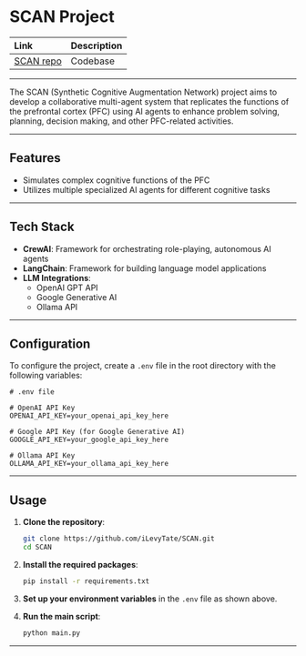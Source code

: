 # SCAN Project

| Link                                      | Description |
| :---------------------------------------- | :---------- |
| [SCAN repo](https://github.com/iLevyTate/SCAN) | Codebase    |

---

The SCAN (Synthetic Cognitive Augmentation Network) project aims to develop a collaborative multi-agent system that replicates the functions of the prefrontal cortex (PFC) using AI agents to enhance problem solving, planning, decision making, and other PFC-related activities.

---

## Features

- Simulates complex cognitive functions of the PFC
- Utilizes multiple specialized AI agents for different cognitive tasks

---

## Tech Stack

- **CrewAI**: Framework for orchestrating role-playing, autonomous AI agents
- **LangChain**: Framework for building language model applications
- **LLM Integrations**:
  - OpenAI GPT API
  - Google Generative AI
  - Ollama API

---

## Configuration

To configure the project, create a `.env` file in the root directory with the following variables:

```env
# .env file

# OpenAI API Key
OPENAI_API_KEY=your_openai_api_key_here

# Google API Key (for Google Generative AI)
GOOGLE_API_KEY=your_google_api_key_here

# Ollama API Key
OLLAMA_API_KEY=your_ollama_api_key_here
```

---

## Usage

1. **Clone the repository**:
   ```bash
   git clone https://github.com/iLevyTate/SCAN.git
   cd SCAN
   ```

2. **Install the required packages**:
   ```bash
   pip install -r requirements.txt
   ```

3. **Set up your environment variables** in the `.env` file as shown above.

4. **Run the main script**:
   ```bash
   python main.py
   ```

---
